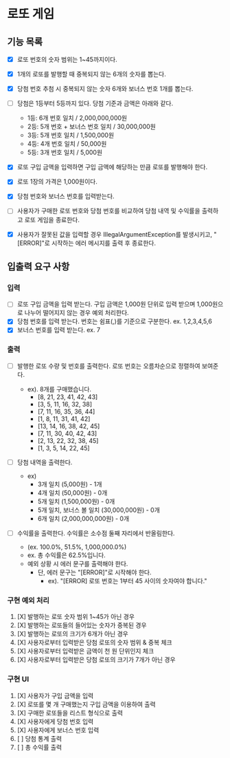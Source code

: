 # 로또 게임
## 기능 목록
- [X] 로또 번호의 숫자 범위는 1~45까지이다.
- [X] 1개의 로또를 발행할 때 중복되지 않는 6개의 숫자를 뽑는다.
- [X] 당첨 번호 추첨 시 중복되지 않는 숫자 6개와 보너스 번호 1개를 뽑는다.
- [ ] 당첨은 1등부터 5등까지 있다. 당첨 기준과 금액은 아래와 같다.
   - 1등: 6개 번호 일치 / 2,000,000,000원
   - 2등: 5개 번호 + 보너스 번호 일치 / 30,000,000원
   - 3등: 5개 번호 일치 / 1,500,000원
   - 4등: 4개 번호 일치 / 50,000원
   - 5등: 3개 번호 일치 / 5,000원

- [X] 로또 구입 금액을 입력하면 구입 금액에 해당하는 만큼 로또를 발행해야 한다.
- [X] 로또 1장의 가격은 1,000원이다.
- [X] 당첨 번호와 보너스 번호를 입력받는다.
- [ ] 사용자가 구매한 로또 번호와 당첨 번호를 비교하여 당첨 내역 및 수익률을 출력하고 로또 게임을 종료한다.
- [X] 사용자가 잘못된 값을 입력할 경우 IllegalArgumentException를 발생시키고, "[ERROR]"로 시작하는 에러 메시지를 출력 후 종료한다.

## 입출력 요구 사항
### 입력
* [ ] 로또 구입 금액을 입력 받는다. 구입 금액은 1,000원 단위로 입력 받으며 1,000원으로 나누어 떨어지지 않는 경우 예외 처리한다.
* [X] 당첨 번호를 입력 받는다. 번호는 쉼표(,)를 기준으로 구분한다. ex. 1,2,3,4,5,6
* [X] 보너스 번호를 입력 받는다. ex. 7

### 출력
* [ ] 발행한 로또 수량 및 번호를 출력한다. 로또 번호는 오름차순으로 정렬하여 보여준다.
  * ex). 8개를 구매했습니다.
    * [8, 21, 23, 41, 42, 43]
    * [3, 5, 11, 16, 32, 38]
    * [7, 11, 16, 35, 36, 44]
    * [1, 8, 11, 31, 41, 42]
    * [13, 14, 16, 38, 42, 45]
    * [7, 11, 30, 40, 42, 43]
    * [2, 13, 22, 32, 38, 45]
    * [1, 3, 5, 14, 22, 45]

* [ ] 당첨 내역을 출력한다.
  * ex)
    * 3개 일치 (5,000원) - 1개
    * 4개 일치 (50,000원) - 0개
    * 5개 일치 (1,500,000원) - 0개
    * 5개 일치, 보너스 볼 일치 (30,000,000원) - 0개
    * 6개 일치 (2,000,000,000원) - 0개
* [ ] 수익률을 출력한다. 수익률은 소수점 둘째 자리에서 반올림한다. 
  * (ex. 100.0%, 51.5%, 1,000,000.0%)
  * ex. 총 수익률은 62.5%입니다.
  * 예외 상황 시 에러 문구를 출력해야 한다. 
    * 단, 에러 문구는 "[ERROR]"로 시작해야 한다.
      * ex). "[ERROR] 로또 번호는 1부터 45 사이의 숫자여야 합니다."

### 구현 예외 처리
1. [X] 발행하는 로또 숫자 범위 1~45가 아닌 경우
2. [X] 발행하는 로또들의 들어있는 숫자가 중복된 경우
3. [X] 발행하는 로또의 크기가 6개가 아닌 경우 
4. [X] 사용자로부터 입력받은 당첨 로또의 숫자 범위 & 중복 체크
5. [X] 사용자로부터 입력받은 금액이 천 원 단위인지 체크
6. [X] 사용자로부터 입력받은 당첨 로또의 크기가 7개가 아닌 경우

### 구현 UI
1. [X] 사용자가 구입 금액을 입력
2. [X] 로또를 몇 개 구매했는지 구입 금액을 이용하여 출력
3. [X] 구매한 로또들을 리스트 형식으로 출력
4. [X] 사용자에게 당첨 번호 입력
5. [X] 사용자에게 보너스 번호 입력
6. [ ] 당첨 통계 출력
7. [ ] 총 수익률 출력